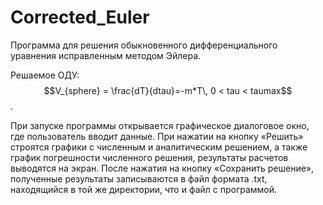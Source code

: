 # Corrected_Euler
Программа для решения обыкновенного дифференциального уравнения исправленным методом Эйлера. 

Решаемое ОДУ: $$V_{sphere} = \frac{dT}{dtau}=-m*T\, 0 < tau < taumax$$.

При запуске программы открывается графическое диалоговое окно, где пользователь вводит данные. При нажатии на кнопку «Решить» строятся графики с численным и аналитическим решением, а также график погрешности численного решения, результаты расчетов выводятся на экран. После нажатия на кнопку «Сохранить решение», полученные результаты записываются в файл формата .txt, находящийся в той же директории, что и файл с программой.
